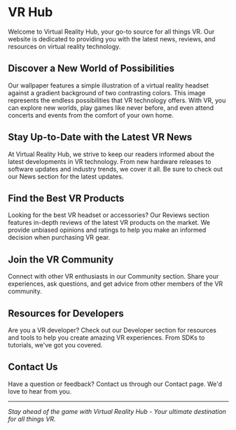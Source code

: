 <!--font:Barlow Condensed-->

# VR Hub

Welcome to Virtual Reality Hub, your go-to source for all things VR. Our website is dedicated to providing you with the latest news, reviews, and resources on virtual reality technology.

## Discover a New World of Possibilities

Our wallpaper features a simple illustration of a virtual reality headset against a gradient background of two contrasting colors. This image represents the endless possibilities that VR technology offers. With VR, you can explore new worlds, play games like never before, and even attend concerts and events from the comfort of your own home.

## Stay Up-to-Date with the Latest VR News

At Virtual Reality Hub, we strive to keep our readers informed about the latest developments in VR technology. From new hardware releases to software updates and industry trends, we cover it all. Be sure to check out our News section for the latest updates.

## Find the Best VR Products

Looking for the best VR headset or accessories? Our Reviews section features in-depth reviews of the latest VR products on the market. We provide unbiased opinions and ratings to help you make an informed decision when purchasing VR gear.

## Join the VR Community

Connect with other VR enthusiasts in our Community section. Share your experiences, ask questions, and get advice from other members of the VR community.

## Resources for Developers

Are you a VR developer? Check out our Developer section for resources and tools to help you create amazing VR experiences. From SDKs to tutorials, we've got you covered.

## Contact Us

Have a question or feedback? Contact us through our Contact page. We'd love to hear from you.

---

*Stay ahead of the game with Virtual Reality Hub - Your ultimate destination for all things VR.*

<!--

Write me content for website with wallpaper which alt text is:

"A wallpaper with a simple illustration of a virtual reality headset, against a gradient background of two contrasting colors."

The name/title of the page should not be 1:1 copy of the alt text but rather a real content of the website which is using this wallpaper.

- Use markdown format 
- Start with heading
- Heading should be short and concise
- The content should look like a real website 
- The website should not be about the wallpaper, wallpaper is just a related background
- Heading should be contain work "wallpaper" or "background"
- Include real sections like references, contact, user stories, etc. use things relevant to the page purpose.
- Feel free to use structure like headings, bullets, numbering, blockquotes, paragraphs, horizontal lines, etc.
- You can use formatting like bold or _italic_
- You can include UTF-8 emojis
- Links should be only #hash anchors (and you can refer to the document itself)
- Do not include images


---


# Virtual Reality Hub: Explore the Future of Immersive Technology

Welcome to Virtual Reality Hub, your go-to source for all things VR. Our website is dedicated to providing you with the latest news, reviews, and resources on virtual reality technology.

## Discover a New World of Possibilities

Our wallpaper features a simple illustration of a virtual reality headset against a gradient background of two contrasting colors. This image represents the endless possibilities that VR technology offers. With VR, you can explore new worlds, play games like never before, and even attend concerts and events from the comfort of your own home.

## Stay Up-to-Date with the Latest VR News

At Virtual Reality Hub, we strive to keep our readers informed about the latest developments in VR technology. From new hardware releases to software updates and industry trends, we cover it all. Be sure to check out our News section for the latest updates.

## Find the Best VR Products

Looking for the best VR headset or accessories? Our Reviews section features in-depth reviews of the latest VR products on the market. We provide unbiased opinions and ratings to help you make an informed decision when purchasing VR gear.

## Join the VR Community

Connect with other VR enthusiasts in our Community section. Share your experiences, ask questions, and get advice from other members of the VR community.

## Resources for Developers

Are you a VR developer? Check out our Developer section for resources and tools to help you create amazing VR experiences. From SDKs to tutorials, we've got you covered.

## Contact Us

Have a question or feedback? Contact us through our Contact page. We'd love to hear from you.

---

*Stay ahead of the game with Virtual Reality Hub - Your ultimate destination for all things VR.*

-->
